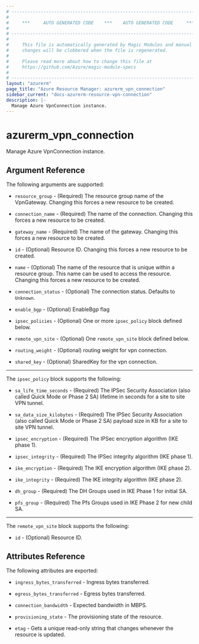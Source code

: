 ```yaml
---
# ----------------------------------------------------------------------------
#
#     ***     AUTO GENERATED CODE    ***    AUTO GENERATED CODE     ***
#
# ----------------------------------------------------------------------------
#
#     This file is automatically generated by Magic Modules and manual
#     changes will be clobbered when the file is regenerated.
#
#     Please read more about how to change this file at
#     https://github.com/Azure/magic-module-specs
#
# ----------------------------------------------------------------------------
layout: "azurerm"
page_title: "Azure Resource Manager: azurerm_vpn_connection"
sidebar_current: "docs-azurerm-resource-vpn-connection"
description: |-
  Manage Azure VpnConnection instance.
---
```


# azurerm_vpn_connection

Manage Azure VpnConnection instance.


## Argument Reference

The following arguments are supported:

* `resource_group` - (Required) The resource group name of the VpnGateway. Changing this forces a new resource to be created.

* `connection_name` - (Required) The name of the connection. Changing this forces a new resource to be created.

* `gateway_name` - (Required) The name of the gateway. Changing this forces a new resource to be created.

* `id` - (Optional) Resource ID. Changing this forces a new resource to be created.

* `name` - (Optional) The name of the resource that is unique within a resource group. This name can be used to access the resource. Changing this forces a new resource to be created.

* `connection_status` - (Optional) The connection status. Defaults to `Unknown`.

* `enable_bgp` - (Optional) EnableBgp flag

* `ipsec_policies` - (Optional) One or more `ipsec_policy` block defined below.

* `remote_vpn_site` - (Optional) One `remote_vpn_site` block defined below.

* `routing_weight` - (Optional) routing weight for vpn connection.

* `shared_key` - (Optional) SharedKey for the vpn connection.

---

The `ipsec_policy` block supports the following:

* `sa_life_time_seconds` - (Required) The IPSec Security Association (also called Quick Mode or Phase 2 SA) lifetime in seconds for a site to site VPN tunnel.

* `sa_data_size_kilobytes` - (Required) The IPSec Security Association (also called Quick Mode or Phase 2 SA) payload size in KB for a site to site VPN tunnel.

* `ipsec_encryption` - (Required) The IPSec encryption algorithm (IKE phase 1).

* `ipsec_integrity` - (Required) The IPSec integrity algorithm (IKE phase 1).

* `ike_encryption` - (Required) The IKE encryption algorithm (IKE phase 2).

* `ike_integrity` - (Required) The IKE integrity algorithm (IKE phase 2).

* `dh_group` - (Required) The DH Groups used in IKE Phase 1 for initial SA.

* `pfs_group` - (Required) The Pfs Groups used in IKE Phase 2 for new child SA.

---

The `remote_vpn_site` block supports the following:

* `id` - (Optional) Resource ID.

## Attributes Reference

The following attributes are exported:

* `ingress_bytes_transferred` - Ingress bytes transferred.

* `egress_bytes_transferred` - Egress bytes transferred.

* `connection_bandwidth` - Expected bandwidth in MBPS.

* `provisioning_state` - The provisioning state of the resource.

* `etag` - Gets a unique read-only string that changes whenever the resource is updated.
